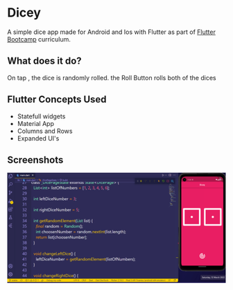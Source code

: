 # Dicey

A simple dice app made for Android and Ios with Flutter as part of [Flutter Bootcamp](https://www.udemy.com/course/flutter-bootcamp-with-dart/) curriculum.

## What does it do?

On tap , the dice is randomly rolled. the Roll Button rolls both of the dices

## Flutter Concepts Used

- Statefull widgets
- Material App 
- Columns and Rows
- Expanded UI's


## Screenshots

![alt-text](dicegif.gif)

